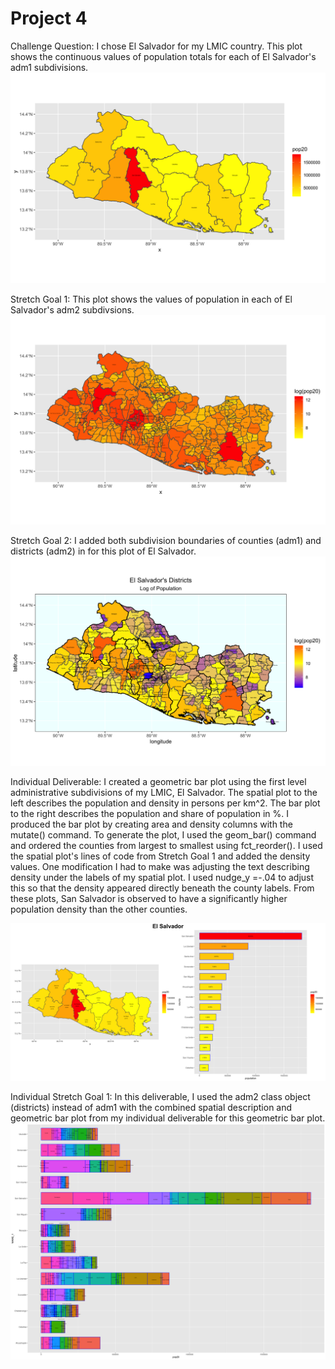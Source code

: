 # Project 4

Challenge Question: 
I chose El Salvador for my LMIC country. This plot shows the continuous values of population totals for each of El Salvador's adm1 subdivisions. 
![](slv_sf_adm1.png)


Stretch Goal 1: 
This plot shows the values of population in each of El Salvador's adm2 subdivsions. 
![](slv_sf_adm2.png)


Stretch Goal 2:
I added both subdivision boundaries of counties (adm1) and districts (adm2) in for this plot of El Salvador. 
![](ggplotslv_adm2.png)


Individual Deliverable:
I created a geometric bar plot using the first level administrative subdivisions of my LMIC, El Salvador. The spatial plot to the left describes the population and density in persons per km^2. The bar plot to the right describes the population and share of population in %. I produced the bar plot by creating area and density columns with the mutate() command. To generate the plot, I used the geom_bar() command and ordered the counties from largest to smallest using fct_reorder(). I used the spatial plot's lines of code from Stretch Goal 1 and added the density values. One modification I had to make was adjusting the text describing density under the labels of my spatial plot. I used  nudge_y =-.04 to adjust this so that the density appeared directly beneath the county labels. From these plots, San Salvador is observed to have a significantly higher population density than the other counties. 

![](elsalvador.png)


Individual Stretch Goal 1: 
In this deliverable, I used the adm2 class object (districts) instead of adm1 with the combined spatial description and geometric bar plot from my individual deliverable for this geometric bar plot. 
![](slv_adm2_bp.png)

